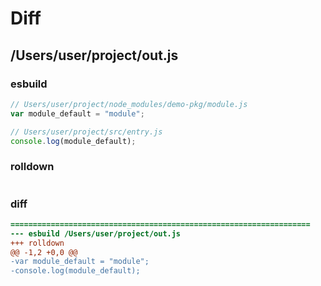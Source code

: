 # Diff
## /Users/user/project/out.js
### esbuild
```js
// Users/user/project/node_modules/demo-pkg/module.js
var module_default = "module";

// Users/user/project/src/entry.js
console.log(module_default);
```
### rolldown
```js

```
### diff
```diff
===================================================================
--- esbuild	/Users/user/project/out.js
+++ rolldown	
@@ -1,2 +0,0 @@
-var module_default = "module";
-console.log(module_default);

```
